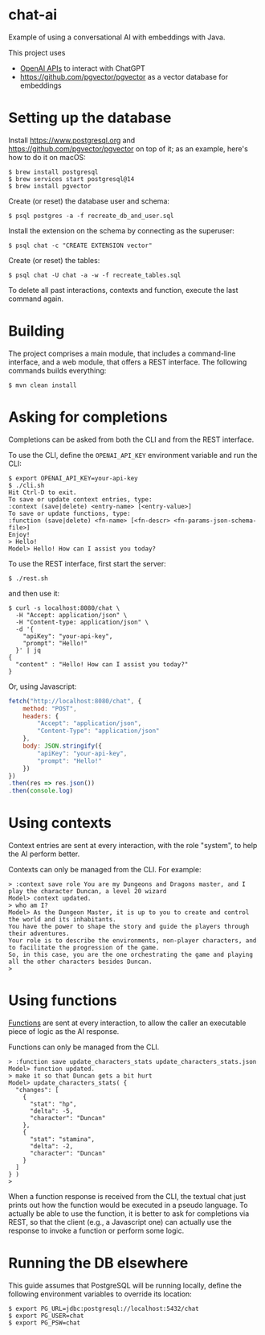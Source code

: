 # chat-ai

Example of using a conversational AI with embeddings with Java.

This project uses
* [OpenAI APIs](https://platform.openai.com/docs/api-reference) to interact with ChatGPT
* <https://github.com/pgvector/pgvector> as a vector database for embeddings

# Setting up the database

Install <https://www.postgresql.org> and <https://github.com/pgvector/pgvector> on
top of it; as an example, here's how to do it on macOS:

```shell
$ brew install postgresql
$ brew services start postgresql@14
$ brew install pgvector
```

Create (or reset) the database user and schema:

```shell
$ psql postgres -a -f recreate_db_and_user.sql
```

Install the extension on the schema by connecting as the superuser:

```shell
$ psql chat -c "CREATE EXTENSION vector"
```

Create (or reset) the tables:

```shell
$ psql chat -U chat -a -w -f recreate_tables.sql
```

To delete all past interactions, contexts and function, execute the last command again.

# Building

The project comprises a main module, that includes a command-line interface,
and a web module, that offers a REST interface. The following commands builds everything:

```shell
$ mvn clean install
```

# Asking for completions

Completions can be asked from both the CLI and from the REST interface.

To use the CLI, define the `OPENAI_API_KEY` environment variable and run the CLI:

```shell
$ export OPENAI_API_KEY=your-api-key
$ ./cli.sh
Hit Ctrl-D to exit.
To save or update context entries, type:
:context (save|delete) <entry-name> [<entry-value>]
To save or update functions, type:
:function (save|delete) <fn-name> [<fn-descr> <fn-params-json-schema-file>]
Enjoy!
> Hello!
Model> Hello! How can I assist you today?
```

To use the REST interface, first start the server:

```shell
$ ./rest.sh
```

and then use it:

```shell
$ curl -s localhost:8080/chat \
  -H "Accept: application/json" \
  -H "Content-type: application/json" \
  -d '{
    "apiKey": "your-api-key",
    "prompt": "Hello!"
  }' | jq
{
  "content" : "Hello! How can I assist you today?"
}
```

Or, using Javascript:

```javascript
fetch("http://localhost:8080/chat", {
    method: "POST",
    headers: {
        "Accept": "application/json",
        "Content-Type": "application/json"
    },
    body: JSON.stringify({
        "apiKey": "your-api-key",
        "prompt": "Hello!"
    })
})
.then(res => res.json())
.then(console.log)
```

# Using contexts

Context entries are sent at every interaction, with the role "system", to help the AI
perform better.

Contexts can only be managed from the CLI. For example:

```shell
> :context save role You are my Dungeons and Dragons master, and I play the character Duncan, a level 20 wizard
Model> context updated.
> who am I?
Model> As the Dungeon Master, it is up to you to create and control the world and its inhabitants.
You have the power to shape the story and guide the players through their adventures.
Your role is to describe the environments, non-player characters, and to facilitate the progression of the game.
So, in this case, you are the one orchestrating the game and playing all the other characters besides Duncan.
> 
```

# Using functions

[Functions](https://platform.openai.com/docs/guides/gpt/function-calling) are sent at every interaction, to allow the
caller an executable piece of logic as the AI response.

Functions can only be managed from the CLI.

```shell
> :function save update_characters_stats update_characters_stats.json
Model> function updated.
> make it so that Duncan gets a bit hurt
Model> update_characters_stats( {
  "changes": [
    {
      "stat": "hp",
      "delta": -5,
      "character": "Duncan"
    },
    {
      "stat": "stamina",
      "delta": -2,
      "character": "Duncan"
    }
  ]
} )
> 
```

When a function response is received from the CLI, the textual chat just prints out how the
function would be executed in a pseudo language. To actually be able to use the function, it is
better to ask for completions via REST, so that the client (e.g., a Javascript one) can actually
use the response to invoke a function or perform some logic.

# Running the DB elsewhere

This guide assumes that PostgreSQL will be running locally, define the following
environment variables to override its location:

```shell
$ export PG_URL=jdbc:postgresql://localhost:5432/chat
$ export PG_USER=chat
$ export PG_PSW=chat
```
